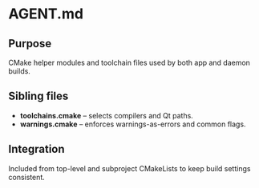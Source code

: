 # AGENT.md

## Purpose
CMake helper modules and toolchain files used by both app and daemon builds.

## Sibling files
- **toolchains.cmake** – selects compilers and Qt paths.
- **warnings.cmake** – enforces warnings-as-errors and common flags.

## Integration
Included from top-level and subproject CMakeLists to keep build settings consistent.
